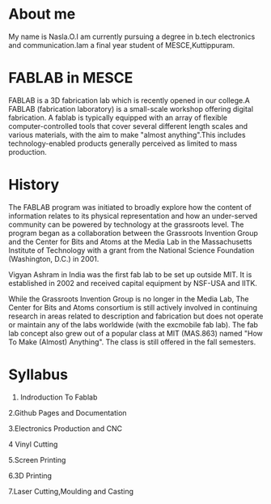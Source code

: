 About me
=========
  My name is Nasla.O.I am currently pursuing a degree in b.tech electronics and communication.Iam a final year student of MESCE,Kuttippuram.

FABLAB in MESCE
===============
  FABLAB is a 3D fabrication lab which is recently opened in our college.A FABLAB (fabrication laboratory) is a small-scale workshop offering  digital fabrication.
  A fablab is typically equipped with an array of flexible computer-controlled tools that cover several different length scales and various materials, with the aim to make "almost anything".This includes technology-enabled products generally perceived as limited to mass production.

History
=======

   The FABLAB program was initiated to broadly explore how the content of information relates to its physical representation and how an under-served community can be powered by technology at the grassroots level. The program began as a collaboration between the Grassroots Invention Group and the Center for Bits and Atoms at the Media Lab in the Massachusetts Institute of Technology with a grant from the National Science Foundation (Washington, D.C.) in 2001.

  Vigyan Ashram in India was the first fab lab to be set up outside MIT. It is established in 2002 and received capital equipment by NSF-USA and IITK.

  While the Grassroots Invention Group is no longer in the Media Lab, The Center for Bits and Atoms consortium is still actively involved in continuing research in areas related to description and fabrication but does not operate or maintain any of the labs worldwide (with the excmobile fab lab). The fab lab concept also grew out of a popular class at MIT (MAS.863) named "How To Make (Almost) Anything". The class is still offered in the fall semesters.

  Syllabus
  ========
 1. Indroduction To Fablab
 
 2.Github Pages and Documentation
 
 3.Electronics Production and CNC
 
 4 Vinyl Cutting
 
 5.Screen Printing
 
 6.3D Printing          
 
 7.Laser Cutting,Moulding and Casting
                               
 
 



